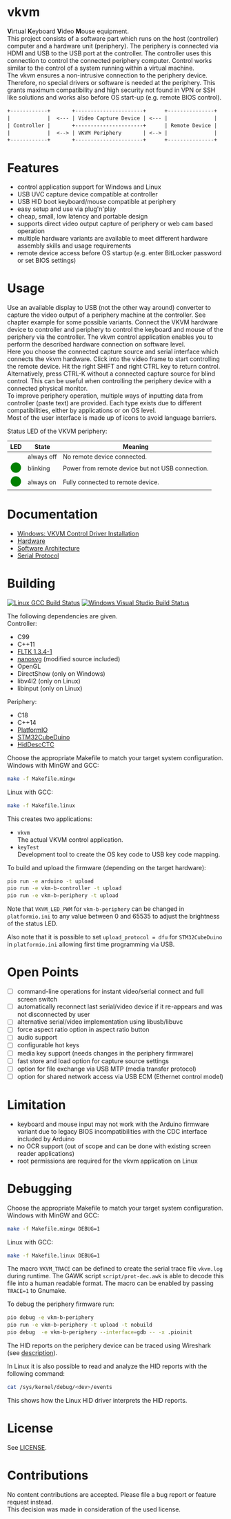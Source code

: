 vkvm
====

**V**irtual **K**eyboard **V**ideo **M**ouse equipment.  
This project consists of a software part which runs on the host (controller) computer and a hardware
unit (periphery). The periphery is connected via HDMI and USB to the USB port at the controller. The
controller uses this connection to control the connected periphery computer. Control works similar to
the control of a system running within a virtual machine.  
The vkvm ensures a non-intrusive connection to the periphery device. Therefore, no special drivers or
software is needed at the periphery. This grants maximum compatibility and high security not found in
VPN or SSH like solutions and works also before OS start-up (e.g. remote BIOS control).

```txt
+------------+       +----------------------+      +---------------+
|            |  <--- | Video Capture Device | <--- |               |
| Controller |       +----------------------+      | Remote Device |
|            |  <--> | VKVM Periphery       | <--> |               |
+------------+       +----------------------+      +---------------+
```

Features
========

- control application support for Windows and Linux
- USB UVC capture device compatible at controller
- USB HID boot keyboard/mouse compatible at periphery
- easy setup and use via plug'n'play
- cheap, small, low latency and portable design
- supports direct video output capture of periphery or web cam based operation
- multiple hardware variants are available to meet different hardware assembly skills and usage requirements
- remote device access before OS startup (e.g. enter BitLocker password or set BIOS settings)

Usage
=====

Use an available display to USB (not the other way around) converter to capture the video output
of a periphery machine at the controller. See chapter example for some possible variants. Connect
the VKVM hardware device to controller and periphery to control the keyboard and mouse of the
periphery via the controller. The vkvm control application enables you to perform the described hardware
connection on software level.  
Here you choose the connected capture source and serial interface which connects the vkvm hardware.
Click into the video frame to start controlling the remote device. Hit the right SHIFT and right CTRL key
to return control. Alternatively, press CTRL-K without a connected capture source for blind control.
This can be useful when controlling the periphery device with a connected physical monitor.  
To improve periphery operation, multiple ways of inputting data from controller (paste text) are provided.
Each type exists due to different compatibilities, either by applications or on OS level.  
Most of the user interface is made up of icons to avoid language barriers.

Status LED of the VKVM periphery:

|LED                  |State     |Meaning
|:-------------------:|----------|------------------------------------------------
|                     |always off|No remote device connected.
|![LED0](doc/LED0.svg)|blinking  |Power from remote device but not USB connection.
|![LED1](doc/LED1.svg)|always on |Fully connected to remote device.

Documentation
=============

- [Windows: VKVM Control Driver Installation](doc/win-driver.md)
- [Hardware](doc/hardware.md)
- [Software Architecture](doc/architecture.md)
- [Serial Protocol](doc/protocol.md)

Building
========

[![Linux GCC Build Status](https://img.shields.io/github/actions/workflow/status/daniel-starke/vkvm/build.yml?label=Linux)](https://github.com/daniel-starke/vkvm/actions/workflows/build.yml)
[![Windows Visual Studio Build Status](https://img.shields.io/appveyor/ci/danielstarke/vkvm/main.svg?label=Windows)](https://ci.appveyor.com/project/danielstarke/vkvm)    

The following dependencies are given.  
Controller:  
- C99
- C++11
- [FLTK 1.3.4-1](https://github.com/fltk/fltk/tree/release-1.3.4-1)
- [nanosvg](https://github.com/memononen/nanosvg) (modified source included)
- OpenGL
- DirectShow (only on Windows)
- libv4l2 (only on Linux)
- libinput (only on Linux)

Periphery:  
- C18
- C++14
- [PlatformIO](https://platformio.org/)
- [STM32CubeDuino](https://github.com/daniel-starke/STM32CubeDuino)
- [HidDescCTC](https://github.com/daniel-starke/HidDescCTC)

Choose the appropriate Makefile to match your target system configuration.  
Windows with MinGW and GCC:  
```sh
make -f Makefile.mingw
```

Linux with GCC:
```sh
make -f Makefile.linux
```

This creates two applications:
- `vkvm`  
  The actual VKVM control application.
- `keyTest`  
  Development tool to create the OS key code to USB key code mapping.

To build and upload the firmware (depending on the target hardware):
```sh
pio run -e arduino -t upload
pio run -e vkm-b-controller -t upload
pio run -e vkm-b-periphery -t upload
```

Note that `VKVM_LED_PWM` for `vkm-b-periphery` can be changed in `platformio.ini` to any value
between 0 and 65535 to adjust the brightness of the status LED.

Also note that it is possible to set `upload_protocol = dfu` for `STM32CubeDuino` in `platformio.ini`
allowing first time programming via USB.

Open Points
===========

- [ ] command-line operations for instant video/serial connect and full screen switch
- [ ] automatically reconnect last serial/video device if it re-appears and was not disconnected by user
- [ ] alternative serial/video implementation using libusb/libuvc
- [ ] force aspect ratio option in aspect ratio button
- [ ] audio support
- [ ] configurable hot keys
- [ ] media key support (needs changes in the periphery firmware)
- [ ] fast store and load option for capture source settings
- [ ] option for file exchange via USB MTP (media transfer protocol)
- [ ] option for shared network access via USB ECM (Ethernet control model)

Limitation
==========

- keyboard and mouse input may not work with the Arduino firmware variant due to legacy BIOS
  incompatibilities with the CDC interface included by Arduino
- no OCR support (out of scope and can be done with existing screen reader applications)
- root permissions are required for the vkvm application on Linux

Debugging
=========

Choose the appropriate Makefile to match your target system configuration.  
Windows with MinGW and GCC:  
```sh
make -f Makefile.mingw DEBUG=1
```

Linux with GCC:
```sh
make -f Makefile.linux DEBUG=1
```

The macro `VKVM_TRACE` can be defined to create the serial trace file `vkvm.log`
during runtime. The GAWK script `script/prot-dec.awk` is able to decode this file into
a human readable format. The macro can be enabled by passing `TRACE=1` to Gnumake.

To debug the periphery firmware run:
```sh
pio debug -e vkm-b-periphery
pio run -e vkm-b-periphery -t upload -t nobuild
pio debug  -e vkm-b-periphery --interface=gdb -- -x .pioinit
```

The HID reports on the periphery device can be traced using
Wireshark (see [description](https://wiki.wireshark.org/CaptureSetup/USB)).

In Linux it is also possible to read and analyze the HID reports
with the following command:
```sh
cat /sys/kernel/debug/<dev>/events
```

This shows how the Linux HID driver interprets the HID reports.

License
=======

See [LICENSE](LICENSE).  

Contributions
=============

No content contributions are accepted. Please file a bug report or feature request instead.  
This decision was made in consideration of the used license.
